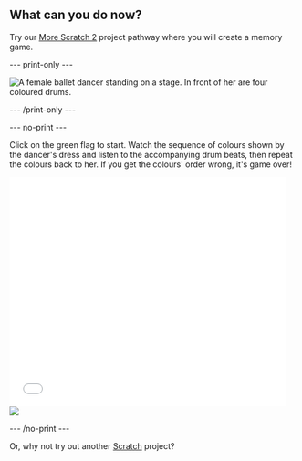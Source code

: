 ## What can you do now?

Try our [More Scratch 2](https://projects.raspberrypi.org/en/pathways/scratch-module-2) project pathway where you will create a memory game.

\--- print-only \---

![A female ballet dancer standing on a stage. In front of her are four coloured drums.](images/memory-screenshot.png)

\--- /print-only \---

\--- no-print \---

Click on the green flag to start. Watch the sequence of colours shown by the dancer's dress and listen to the accompanying drum beats, then repeat the colours back to her. If you get the colours' order wrong, it's game over!

<div class="scratch-preview">
  <iframe allowtransparency="true" width="485" height="402" src="//scratch.mit.edu/projects/embed/284452634/?autostart=false" frameborder="0" allowfullscreen scrolling="no"></iframe> <img src="images/memory-screenshot.png" />
</div>

\--- /no-print \---

Or, why not try out another [Scratch](https://projects.raspberrypi.org/en/projects?software%5B%5D=scratch) project?